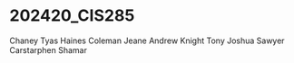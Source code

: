 # 202420_CIS285
Chaney Tyas 
Haines Coleman 
Jeane Andrew 
Knight Tony 
Joshua Sawyer
Carstarphen Shamar
